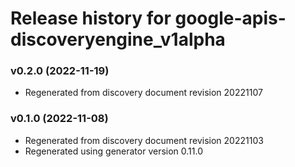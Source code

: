 # Release history for google-apis-discoveryengine_v1alpha

### v0.2.0 (2022-11-19)

* Regenerated from discovery document revision 20221107

### v0.1.0 (2022-11-08)

* Regenerated from discovery document revision 20221103
* Regenerated using generator version 0.11.0


